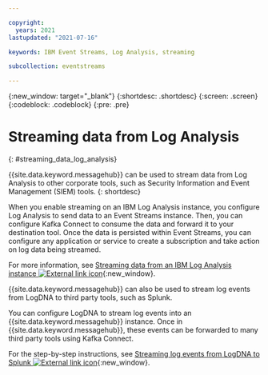 ```yaml
---

copyright:
  years: 2021
lastupdated: "2021-07-16"

keywords: IBM Event Streams, Log Analysis, streaming

subcollection: eventstreams

---
```


{:new_window: target="_blank"}
{:shortdesc: .shortdesc}
{:screen: .screen}
{:codeblock: .codeblock}
{:pre: .pre}


# Streaming data from Log Analysis
{: #streaming_data_log_analysis}

{{site.data.keyword.messagehub}} can be used to stream data from Log Analysis to other corporate tools, 
such as Security Information and Event Management (SIEM) tools.
{: shortdesc}

When you enable streaming on an IBM Log Analysis instance, you configure Log Analysis to send data to an Event Streams instance. 
Then, you can configure Kafka Connect to consume the data and forward it to your destination tool. 
Once the data is persisted within Event Streams, you can configure any application or service to create a subscription 
and take action on log data being streamed.

For more information, see [Streaming data from an IBM Log Analysis instance
![External link icon](../../icons/launch-glyph.svg "External link icon")](/docs/log-analysis?topic=log-analysis-streaming){:new_window}.

{{site.data.keyword.messagehub}} can also be used to stream log events from LogDNA to third party tools, such as Splunk.

You can configure LogDNA to stream log events into an {{site.data.keyword.messagehub}} instance. Once in {{site.data.keyword.messagehub}}, these events can be forwarded to many third party tools using Kafka Connect.

For the step-by-step instructions, see [Streaming log events from LogDNA to Splunk ![External link icon](../../icons/launch-glyph.svg "External link icon")](https://ibm.github.io/cloud-enterprise-examples/log-streaming/configure-streaming-for-third-party-tools/){:new_window}.

